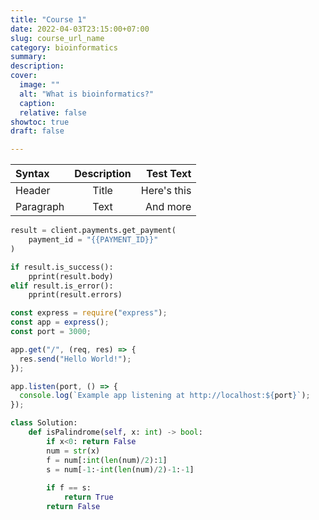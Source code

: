 ```yaml
---
title: "Course 1"
date: 2022-04-03T23:15:00+07:00
slug: course_url_name
category: bioinformatics
summary:
description: 
cover:
  image: ""
  alt: "What is bioinformatics?"
  caption: 
  relative: false
showtoc: true
draft: false

---
```


| Syntax      | Description | Test Text     |
| :---        |    :----:   |          ---: |
| Header      | Title       | Here's this   |
| Paragraph   | Text        | And more      |

```python
result = client.payments.get_payment(
    payment_id = "{{PAYMENT_ID}}"
)

if result.is_success():
    pprint(result.body)
elif result.is_error():
    pprint(result.errors)

```

```javascript
const express = require("express");
const app = express();
const port = 3000;

app.get("/", (req, res) => {
  res.send("Hello World!");
});

app.listen(port, () => {
  console.log(`Example app listening at http://localhost:${port}`);
});
```


```python
class Solution:
    def isPalindrome(self, x: int) -> bool:
        if x<0: return False
        num = str(x)
        f = num[:int(len(num)/2):1]
        s = num[-1:-int(len(num)/2)-1:-1]
        
        if f == s:
            return True
        return False
```